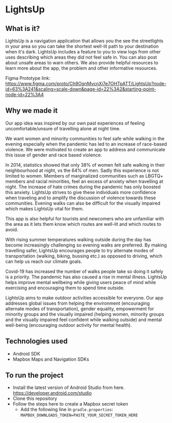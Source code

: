 # LightsUp

## What is it?
LightsUp is a navigation application that allows you the see the streetlights in your area so you can take the shortest well-lit path to your destination when it's dark. 
LightsUp includes a feature to you to view logs from other uses describing which areas they did not feel safe in. You can also post about unsafe areas to warn others. We also provide helpful resources to learn more about the app, the problem and other informative resources.

Figma Prototype link: https://www.figma.com/proto/Ch9OqnMvcnXi7e7OHTpATT/LightsUp?node-id=63%3A241&scaling=scale-down&page-id=22%3A2&starting-point-node-id=22%3A4

## Why we made it
Our app idea was inspired by our own past experiences of feeling uncomfortable/unsure of travelling alone at night time.

We want women and minority communities to feel safe while walking in the evening especially when the pandemic has led to an increase of race-based violence. We were motivated to create an app to address and communicate this issue of gender and race based violence.

In 2014, statistics showed that only 38% of women felt safe walking in their neighbourhood at night, vs the 64% of men. Sadly this experience is not limited to women. Members of marginalized communities such as LBGTQ+ members and racial minorities, feel an excess of anxiety when travelling at night. The increase of hate crimes during the pandemic has only boosted this anxiety. LightsUp strives to give these individuals more confidence when traveling and to amplify the discussion of violence towards these communities. Evening walks can also be difficult for the visually impaired which makes LightsUp vital for them.

This app is also helpful for tourists and newcomers who are unfamiliar with the area as it lets them know which routes are well-lit and which routes to avoid.

With rising summer temperatures walking outside during the day has become increasingly challenging so evening walks are preferred. By making travelling safer, LightsUp encourages people to try alternate modes of transportation (walking, biking, bussing etc.) as opposed to driving, which can help us reach our climate goals.

Covid-19 has increased the number of walks people take so doing it safely is a priority. The pandemic has also caused a rise in mental illness. LightsUp helps improve mental wellbeing while giving users peace of mind while exercising and encouraging them to spend time outside.

LightsUp aims to make outdoor activities accessible for everyone. Our app addresses global issues from helping the environment (encouraging alternate modes of transportation), gender equality, empowerment for minority groups and the visually impaired (helping women, minority groups and the visually impaired feel confident while walking outside) and mental well-being (encouraging outdoor activity for mental health).

## Technologies used
- Android SDK
- Mapbox Maps and Navigation SDKs

## To run the project
- Install the latest version of Android Studio from here. https://developer.android.com/studio
- Clone this repository
- Follow the steps here to create a Mapbox secret token
    - Add the following line in `gradle.properties`: `MAPBOX_DOWNLOADS_TOKEN=PASTE_YOUR_SECRET_TOKEN_HERE`